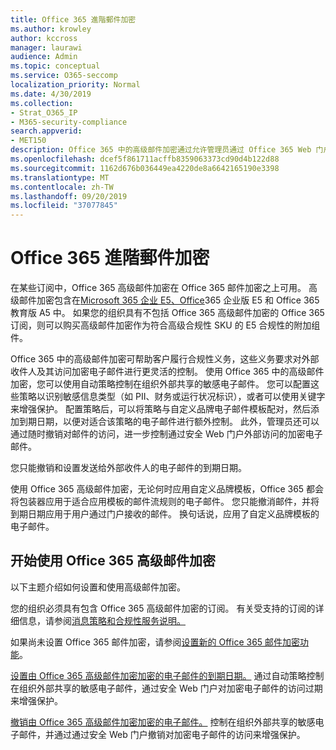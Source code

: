 ```yaml
---
title: Office 365 進階郵件加密
ms.author: krowley
author: kccross
manager: laurawi
audience: Admin
ms.topic: conceptual
ms.service: O365-seccomp
localization_priority: Normal
ms.date: 4/30/2019
ms.collection:
- Strat_O365_IP
- M365-security-compliance
search.appverid:
- MET150
description: Office 365 中的高级邮件加密通过允许管理员通过 Office 365 Web 门户过期和撤销对加密电子邮件的访问权限，帮助组织履行其合规性义务。
ms.openlocfilehash: dcef5f861711acffb8359063373cd90d4b122d88
ms.sourcegitcommit: 1162d676b036449ea4220de8a6642165190e3398
ms.translationtype: MT
ms.contentlocale: zh-TW
ms.lasthandoff: 09/20/2019
ms.locfileid: "37077845"
---
```

# <a name="office-365-advanced-message-encryption"></a>Office 365 進階郵件加密

在某些订阅中，Office 365 高级邮件加密在 Office 365 邮件加密之上可用。 高级邮件加密包含在[Microsoft 365 企业 E5、Office](https://www.microsoft.com/microsoft-365/enterprise/home)365 企业版 E5 和 Office 365 教育版 A5 中。 如果您的组织具有不包括 Office 365 高级邮件加密的 Office 365 订阅，则可以购买高级邮件加密作为符合高级合规性 SKU 的 E5 合规性的附加组件。

Office 365 中的高级邮件加密可帮助客户履行合规性义务，这些义务要求对外部收件人及其访问加密电子邮件进行更灵活的控制。 使用 Office 365 中的高级邮件加密，您可以使用自动策略控制在组织外部共享的敏感电子邮件。 您可以配置这些策略以识别敏感信息类型（如 PII、财务或运行状况标识），或者可以使用关键字来增强保护。 配置策略后，可以将策略与自定义品牌电子邮件模板配对，然后添加到期日期，以便对适合该策略的电子邮件进行额外控制。 此外，管理员还可以通过随时撤销对邮件的访问，进一步控制通过安全 Web 门户外部访问的加密电子邮件。

您只能撤销和设置发送给外部收件人的电子邮件的到期日期。

使用 Office 365 高级邮件加密，无论何时应用自定义品牌模板，Office 365 都会将包装器应用于适合应用模板的邮件流规则的电子邮件。 您只能撤消邮件，并将到期日期应用于用户通过门户接收的邮件。 换句话说，应用了自定义品牌模板的电子邮件。

## <a name="get-started-with-office-365-advanced-message-encryption"></a>开始使用 Office 365 高级邮件加密

以下主题介绍如何设置和使用高级邮件加密。

您的组织必须具有包含 Office 365 高级邮件加密的订阅。 有关受支持的订阅的详细信息，请参阅[消息策略和合规性服务说明。](https://docs.microsoft.com/en-us/office365/servicedescriptions/exchange-online-service-description/message-policy-and-compliance)

如果尚未设置 Office 365 邮件加密，请参阅[设置新的 Office 365 邮件加密功能](set-up-new-message-encryption-capabilities.md)。

[设置由 Office 365 高级邮件加密加密的电子邮件的到期日期。](ome-advanced-expiration.md) 通过自动策略控制在组织外部共享的敏感电子邮件，通过安全 Web 门户对加密电子邮件的访问过期来增强保护。

[撤销由 Office 365 高级邮件加密加密的电子邮件。](revoke-ome-encrypted-mail.md) 控制在组织外部共享的敏感电子邮件，并通过通过安全 Web 门户撤销对加密电子邮件的访问来增强保护。  